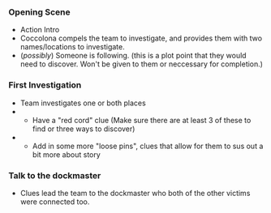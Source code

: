 


### Opening Scene
- Action Intro
- Coccolona compels the team to investigate, and provides them with two names/locations to investigate.
- (_possibly_) Someone is following. (this is a plot point that they would need to discover. Won't be given to them or neccessary for completion.)

### First Investigation
- Team investigates one or both places
- - Have a "red cord" clue (Make sure there are at least 3 of these to find or three ways to discover)
- - Add in some more "loose pins", clues that allow for them to sus out a bit more about story
### Talk to the dockmaster

- Clues lead the team to the dockmaster who both of the other victims were connected too.

<!--stackedit_data:
eyJoaXN0b3J5IjpbMTY3NDUxOTA4NywtMTI0OTQxNzAsNDQxMz
AzMzE3LDU4MTYzMzU3NSwtNjcwOTYwNzExXX0=
-->